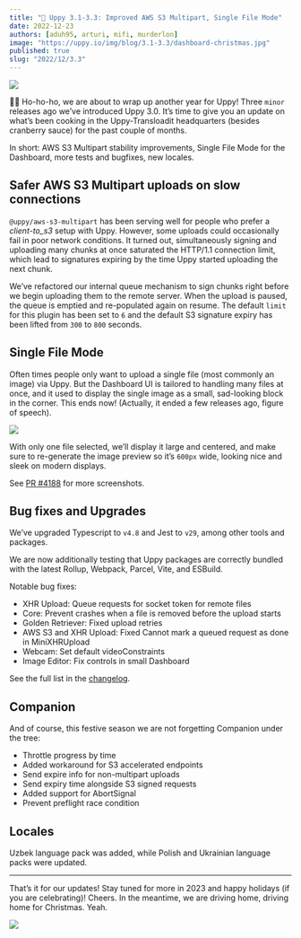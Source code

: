 ```yaml
---
title: "🎄 Uppy 3.1-3.3: Improved AWS S3 Multipart, Single File Mode" 
date: 2022-12-23
authors: [aduh95, arturi, mifi, murderlon]
image: "https://uppy.io/img/blog/3.1-3.3/dashboard-christmas.jpg"
published: true
slug: "2022/12/3.3"
---
```


![](/img/blog/3.1-3.3/dashboard-christmas.jpg)

🎅🐶 Ho-ho-ho, we are about to wrap up another year for Uppy! Three `minor` releases ago we’ve introduced Uppy 3.0. It’s time to give you an update on what’s been cooking in the Uppy-Transloadit headquarters (besides cranberry sauce) for the past couple of months.

In short: AWS S3 Multipart stability improvements, Single File Mode for the Dashboard, more tests and bugfixes, new locales.

<!--truncate-->

## Safer AWS S3 Multipart uploads on slow connections

`@uppy/aws-s3-multipart` has been serving well for people who prefer a _client-to\_s3_ setup with Uppy. However, some uploads could occasionally fail in poor network conditions. It turned out, simultaneously signing and uploading many chunks at once saturated the HTTP/1.1 connection limit, which lead to signatures expiring by the time Uppy started uploading the next chunk.

We’ve refactored our internal queue mechanism to sign chunks right before we begin uploading them to the remote server. When the upload is paused, the queue is emptied and re-populated again on resume. The default `limit` for this plugin has been set to `6` and the default S3 signature expiry has been lifted from `300` to `800` seconds.

## Single File Mode

Often times people only want to upload a single file (most commonly an image) via Uppy. But the Dashboard UI is tailored to handling many files at once, and it used to display the single image as a small, sad-looking block in the corner. This ends now! (Actually, it ended a few releases ago, figure of speech).

<img src="/img/blog/3.1-3.3/single-file-mode.jpg" class="border" />

With only one file selected, we’ll display it large and centered, and make sure to re-generate the image preview so it’s `600px` wide, looking nice and sleek on modern displays.

See [PR #4188](https://github.com/transloadit/uppy/pull/4188) for more screenshots.

## Bug fixes and Upgrades

We’ve upgraded Typescript to `v4.8` and Jest to `v29`, among other tools and packages.

We are now additionally testing that Uppy packages are correctly bundled with the latest Rollup, Webpack, Parcel, Vite, and ESBuild.

Notable bug fixes:

* XHR Upload: Queue requests for socket token for remote files
* Core: Prevent crashes when a file is removed before the upload starts
* Golden Retriever: Fixed upload retries
* AWS S3 and XHR Upload: Fixed Cannot mark a queued request as done in MiniXHRUpload
* Webcam: Set default videoConstraints
* Image Editor: Fix controls in small Dashboard

See the full list in the [changelog](https://github.com/transloadit/uppy/blob/main/CHANGELOG.md).

## Companion

And of course, this festive season we are not forgetting Companion under the tree:

* Throttle progress by time
* Added workaround for S3 accelerated endpoints
* Send expire info for non-multipart uploads
* Send expiry time alongside S3 signed requests
* Added support for AbortSignal
* Prevent preflight race condition

## Locales

Uzbek language pack was added, while Polish and Ukrainian language packs were updated.

***

That’s it for our updates! Stay tuned for more in 2023 and happy holidays (if you are celebrating)! Cheers. In the meantime, we are driving home, driving home for Christmas. Yeah.

![](/img/blog/3.1-3.3/driving-home.gif)
